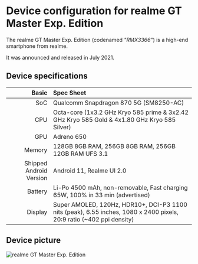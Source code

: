 
Device configuration for realme GT Master Exp. Edition
=========================================

The realme GT Master Exp. Edition (codenamed _"RMX3366"_) is a high-end smartphone from realme.

It was announced and released in July 2021.

## Device specifications

Basic   | Spec Sheet
-------:|:-------------------------
SoC     | Qualcomm Snapdragon 870 5G (SM8250-AC)
CPU     | Octa-core (1x3.2 GHz Kryo 585 prime & 3x2.42 GHz Kryo 585 Gold & 4x1.80 GHz Kryo 585 Silver)
GPU     | Adreno 650
Memory  | 128GB 8GB RAM, 256GB 8GB RAM, 256GB 12GB RAM UFS 3.1
Shipped Android Version | Android 11, Realme UI 2.0
Battery | Li-Po 4500 mAh, non-removable, Fast charging 65W, 100% in 33 min (advertised)
Display | Super AMOLED, 120Hz, HDR10+, DCI-P3 1100 nits (peak), 6.55 inches, 1080 x 2400 pixels, 20:9 ratio (~402 ppi density)

## Device picture

![realme GT Master Exp. Edition](https://fdn2.gsmarena.com/vv/pics/realme/realme-gt-master-explorer-2.jpg "realme GT Master Exp. Edition")
